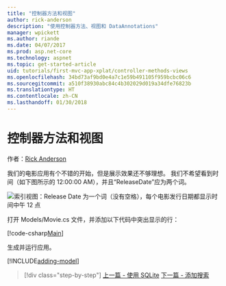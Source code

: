 ```yaml
---
title: "控制器方法和视图"
author: rick-anderson
description: "使用控制器方法、视图和 DataAnnotations"
manager: wpickett
ms.author: riande
ms.date: 04/07/2017
ms.prod: asp.net-core
ms.technology: aspnet
ms.topic: get-started-article
uid: tutorials/first-mvc-app-xplat/controller-methods-views
ms.openlocfilehash: 34bd73af9bd0e4a7c1e59b491105f959bcbc06c6
ms.sourcegitcommit: a510f38930abc84c4b302029d019a34dfe76823b
ms.translationtype: HT
ms.contentlocale: zh-CN
ms.lasthandoff: 01/30/2018
---
```

# <a name="controller-methods-and-views"></a>控制器方法和视图

作者：[Rick Anderson](https://twitter.com/RickAndMSFT)

我们的电影应用有个不错的开始，但是展示效果还不够理想。 我们不希望看到时间（如下图所示的 12:00:00 AM），并且“ReleaseDate”应为两个词。

![索引视图：Release Date 为一个词（没有空格），每个电影发行日期都显示时间中午 12 点](../../tutorials/first-mvc-app/working-with-sql/_static/m55.png)

打开 Models/Movie.cs 文件，并添加以下代码中突出显示的行：

[!code-csharp[Main](../../tutorials/first-mvc-app/start-mvc/sample/MvcMovie/Models/MovieDate.cs?name=snippet_1&highlight=2,11-12)]

生成并运行应用。

<!-- include start
![MVC Movie application open browser showing movie data](../../tutorials/first-mvc-app/working-with-sql/_static/m55.png)

 -->

[!INCLUDE[adding-model](../../includes/mvc-intro/controller-methods-views.md)]

>[!div class="step-by-step"]
[上一篇 - 使用 SQLite](working-with-sql.md)
[下一篇 - 添加搜索](search.md)  
